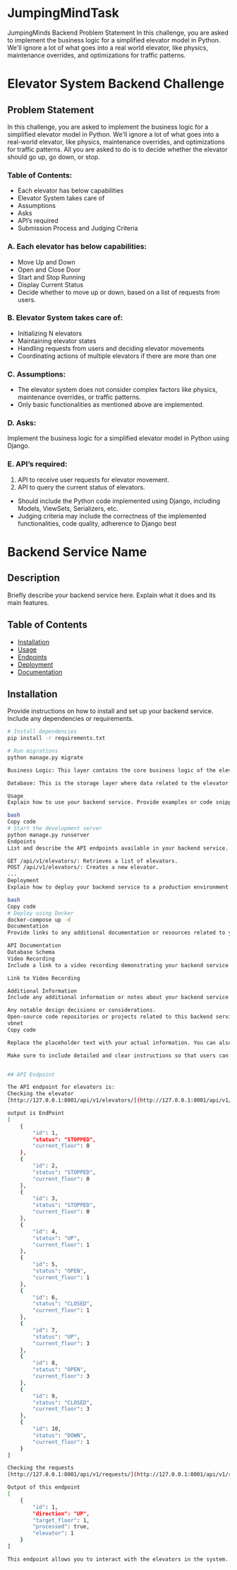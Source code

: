 # JumpingMindTask
JumpingMinds Backend Problem Statement  In this challenge, you are asked to implement the business logic for a simplified elevator model in Python. We'll ignore a lot of what goes into a real world elevator, like physics, maintenance overrides, and optimizations for traffic patterns.
 # Elevator System Backend Challenge

## Problem Statement

In this challenge, you are asked to implement the business logic for a simplified elevator model in Python. We'll ignore a lot of what goes into a real-world elevator, like physics, maintenance overrides, and optimizations for traffic patterns. All you are asked to do is to decide whether the elevator should go up, go down, or stop.

### Table of Contents:

- Each elevator has below capabilities
- Elevator System takes care of
- Assumptions
- Asks
- API’s required
- Submission Process and Judging Criteria

### A. Each elevator has below capabilities:

- Move Up and Down
- Open and Close Door
- Start and Stop Running
- Display Current Status
- Decide whether to move up or down, based on a list of requests from users.

### B. Elevator System takes care of:

- Initializing N elevators
- Maintaining elevator states
- Handling requests from users and deciding elevator movements
- Coordinating actions of multiple elevators if there are more than one

### C. Assumptions:

- The elevator system does not consider complex factors like physics, maintenance overrides, or traffic patterns.
- Only basic functionalities as mentioned above are implemented.

### D. Asks:

Implement the business logic for a simplified elevator model in Python using Django.

### E. API’s required:

1. API to receive user requests for elevator movement.
2. API to query the current status of elevators.



- Should include the Python code implemented using Django, including Models, ViewSets, Serializers, etc.
- Judging criteria may include the correctness of the implemented functionalities, code quality, adherence to Django best

# Backend Service Name

## Description

Briefly describe your backend service here. Explain what it does and its main features.

## Table of Contents

- [Installation](#installation)
- [Usage](#usage)
- [Endpoints](#endpoints)
- [Deployment](#deployment)
- [Documentation](#documentation)


## Installation

Provide instructions on how to install and set up your backend service. Include any dependencies or requirements.

```bash
# Install dependencies
pip install -r requirements.txt

# Run migrations
python manage.py migrate

Business Logic: This layer contains the core business logic of the elevator system. It includes functions and methods for elevator operations like moving up and down, opening and closing doors, determining the next destination floor, etc.

Database: This is the storage layer where data related to the elevator system is stored. It can be a PostgreSQL database as mentioned in the problem statement.

Usage
Explain how to use your backend service. Provide examples or code snippets if necessary.

bash
Copy code
# Start the development server
python manage.py runserver
Endpoints
List and describe the API endpoints available in your backend service.

GET /api/v1/elevators/: Retrieves a list of elevators.
POST /api/v1/elevators/: Creates a new elevator.
...
Deployment
Explain how to deploy your backend service to a production environment. Include any necessary configurations or steps.

bash
Copy code
# Deploy using Docker
docker-compose up -d
Documentation
Provide links to any additional documentation or resources related to your backend service.

API Documentation
Database Schema
Video Recording
Include a link to a video recording demonstrating your backend service in action. This can be a screencast or a walkthrough video.

Link to Video Recording

Additional Information
Include any additional information or notes about your backend service here.

Any notable design decisions or considerations.
Open-source code repositories or projects related to this backend service.
vbnet
Copy code

Replace the placeholder text with your actual information. You can also add more sections or customize it further based on your needs.

Make sure to include detailed and clear instructions so that users can easily understand and interact with your backend service. Additionally, providing a well-documented README helps users understand the purpose and functionality of your service.


## API Endpoint

The API endpoint for elevators is:
Checking the elevator
[http://127.0.0.1:8001/api/v1/elevators/](http://127.0.0.1:8001/api/v1/elevators/)

output is EndPoint
[
    {
        "id": 1,
        "status": "STOPPED",
        "current_floor": 0
    },
    {
        "id": 2,
        "status": "STOPPED",
        "current_floor": 0
    },
    {
        "id": 3,
        "status": "STOPPED",
        "current_floor": 0
    },
    {
        "id": 4,
        "status": "UP",
        "current_floor": 1
    },
    {
        "id": 5,
        "status": "OPEN",
        "current_floor": 1
    },
    {
        "id": 6,
        "status": "CLOSED",
        "current_floor": 1
    },
    {
        "id": 7,
        "status": "UP",
        "current_floor": 3
    },
    {
        "id": 8,
        "status": "OPEN",
        "current_floor": 3
    },
    {
        "id": 9,
        "status": "CLOSED",
        "current_floor": 3
    },
    {
        "id": 10,
        "status": "DOWN",
        "current_floor": 1
    }
]

Checking the requests
[http://127.0.0.1:8001/api/v1/requests/](http://127.0.0.1:8001/api/v1/requests/)

Output of this endpoint
[
    {
        "id": 1,
        "direction": "UP",
        "target_floor": 1,
        "processed": true,
        "elevator": 1
    }
]

This endpoint allows you to interact with the elevators in the system.


